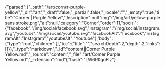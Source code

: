 {"parsed":{"_path":"/art/corner-purple-yellow","_dir":"art","_draft":false,"_partial":false,"_locale":"","_empty":true,"title":"Corner | Purple Yellow","description":null,"img":"/img/art/yellow-purple sans stroke.png","alt":null,"category":"Corner","order":11,"social":{"facebook":"/img/social/facebook.svg","instagram":"/img/social/instagram.svg","youtube":"/img/social/youtube.svg","facebookAlt":"Facebook","instagramAlt":"Instagram","youtubeAlt":"Youtube"},"body":{"type":"root","children":[],"toc":{"title":"","searchDepth":2,"depth":2,"links":[]}},"_type":"markdown","_id":"content:art:Corner Purple Yellow.md","_source":"content","_file":"art/Corner Purple Yellow.md","_extension":"md"},"hash":"LW6RDgoFIz"}